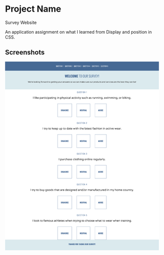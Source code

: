 # Project Name
 Survey Website 
 
An application assignment on what I learned from Display and position in CSS.


## Screenshots
![Survey Website ](./SurveyWebsite.png)
